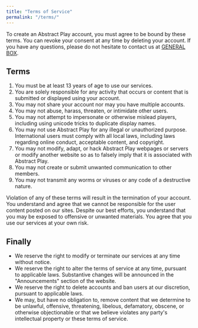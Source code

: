 ```yaml
---
title: "Terms of Service"
permalink: "/terms/"
---
```


To create an Abstract Play account, you must agree to be bound by these terms. You can revoke your consent at any time by deleting your account. If you have any questions, please do not hesitate to contact us at [GENERAL BOX]().

## Terms

1. You must be at least 13 years of age to use our services.
1. You are solely responsible for any activity that occurs or content that is submitted or displayed using your account.
1. You may not share your account nor may you have multiple accounts.
1. You may not abuse, harass, threaten, or intimidate other users.
1. You may not attempt to impersonate or otherwise mislead players, including using unicode tricks to duplicate display names.
1. You may not use Abstract Play for any illegal or unauthorized purpose. International users must comply with all local laws, including laws regarding online conduct, acceptable content, and copyright.
1. You may not modify, adapt, or hack Abstract Play webpages or servers or modify another website so as to falsely imply that it is associated with Abstract Play.
1. You may not create or submit unwanted communication to other members.
1. You may not transmit any worms or viruses or any code of a destructive nature.

Violation of any of these terms will result in the termination of your account. You understand and agree that we cannot be responsible for the user content posted on our sites. Despite our best efforts, you understand that you may be exposed to offensive or unwanted materials. You agree that you use our services at your own risk.

## Finally

* We reserve the right to modify or terminate our services at any time without notice.
* We reserve the right to alter the terms of service at any time, pursuant to applicable laws. Substantive changes will be announced in the "Announcements" section of the website.
* We reserve the right to delete accounts and ban users at our discretion, pursuant to applicable laws.
* We may, but have no obligation to, remove content that we determine to be unlawful, offensive, threatening, libelous, defamatory, obscene, or otherwise objectionable or that we believe violates any party's intellectual property or these terms of service.
